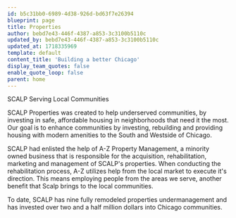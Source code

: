 ```yaml
---
id: b5c31bb0-6989-4d38-926d-bd63f7e26394
blueprint: page
title: Properties
author: bebd7e43-446f-4387-a853-3c3100b5110c
updated_by: bebd7e43-446f-4387-a853-3c3100b5110c
updated_at: 1718335969
template: default
content_title: 'Building a better Chicago'
display_team_quotes: false
enable_quote_loop: false
parent: home
---
```


SCALP Serving Local Communities

SCALP Properties was created to help underserved communities, by investing in safe, affordable housing in neighborhoods that need it the most. Our goal is to enhance communities by investing, rebuilding and providing housing with modern amenities to the South and Westside of Chicago.

SCALP had enlisted the help of A-Z Property Management, a minority owned business that is responsible for the acquisition, rehabilitation, marketing and management of SCALP's properties. When conducting the rehabilitation process, A-Z utilizes help from the local market to execute it's direction. This means employing people from the areas we serve, another benefit that Scalp brings to the local communities.

To date, SCALP has nine fully remodeled properties undermanagement and has invested over two and a half million dollars into Chicago communities.
